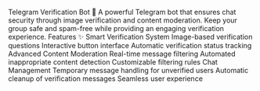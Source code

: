 Telegram Verification Bot 🤖
A powerful Telegram bot that ensures chat security through image verification and content moderation. Keep your group safe and spam-free while providing an engaging verification experience.
Features ✨
Smart Verification System
Image-based verification questions
Interactive button interface
Automatic verification status tracking
Advanced Content Moderation
Real-time message filtering
Automated inappropriate content detection
Customizable filtering rules
Chat Management
Temporary message handling for unverified users
Automatic cleanup of verification messages
Seamless user experience
